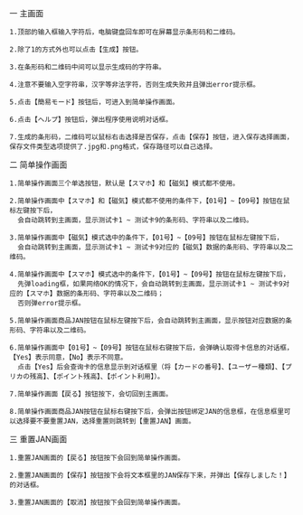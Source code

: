 一 主画面

    1.顶部的输入框输入字符后，电脑键盘回车即可在屏幕显示条形码和二维码。

    2.除了1的方式外也可以点击【生成】按钮。

    3.在条形码和二维码中间可以显示生成码的字符串。

    4.注意不要输入空字符串，汉字等非法字符，否则生成失败并且弹出error提示框。

    5.点击【簡易モード】按钮后，可进入到简单操作画面。

    6.点击【ヘルプ】按钮后，弹出程序使用说明对话框。

    7.生成的条形码，二维码可以鼠标右击选择是否保存，点击【保存】按钮，进入保存选择画面，保存文件类型选项提供了.jpg和.png格式，保存路径可以自己选择。

二 简单操作画面

    1.简单操作画面三个单选按钮，默认是【スマホ】和【磁気】模式都不使用。

    2.简单操作画面中【スマホ】和【磁気】模式都不使用的条件下，【01号】~【09号】按钮在鼠标左键按下后，
      会自动跳转到主画面，显示测试卡1 ~ 测试卡9的条形码、字符串以及二维码。

    3.简单操作画面中【磁気】模式选中的条件下，【01号】~【09号】按钮在鼠标左键按下后，
      会自动跳转到主画面，显示测试卡1 ~ 测试卡9对应的【磁気】数据的条形码、字符串以及二维码。

    4.简单操作画面中【スマホ】模式选中的条件下，【01号】~【09号】按钮在鼠标左键按下后，
      先弹loading框，如果网络OK的情况下，会自动跳转到主画面，显示测试卡1 ~ 测试卡9对应的【スマホ】数据的条形码、字符串以及二维码；
      否则弹error提示框。

    5.简单操作画面商品JAN按钮在鼠标左键按下后，会自动跳转到主画面，显示按钮对应数据的条形码、字符串以及二维码。

    6.简单操作画面中【01号】~【09号】按钮在鼠标右键按下后，会弹确认取得卡信息的对话框，【Yes】表示同意，【No】表示不同意。
      点击【Yes】后会查询卡的信息显示到对话框里（将【カードの番号】、【ユーザー種類】、【プリカの残高】、【ポイント残高】、【ポイント利用】）。

    7.简单操作画面【戻る】按钮按下，会切回到主画面。

    8.简单操作画面商品JAN按钮在鼠标右键按下后，会弹出按钮绑定JAN的信息框，在信息框里可以选择要不要重置JAN，选择重置则跳转到【重置JAN】画面。

三 重置JAN画面

    1.重置JAN画面的【戻る】按钮按下会回到简单操作画面。

    2.重置JAN画面的【保存】按钮按下会将文本框里的JAN保存下来，并弹出【保存しました！】的对话框。

    3.重置JAN画面的【取消】按钮按下会回到简单操作画面。
